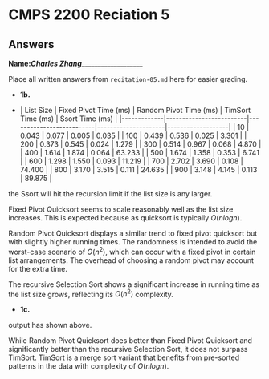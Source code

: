 # CMPS 2200 Reciation 5
## Answers

**Name:**___Charles Zhang______________________


Place all written answers from `recitation-05.md` here for easier grading.







- **1b.**

- |   List Size |   Fixed Pivot Time (ms) |   Random Pivot Time (ms) |   TimSort Time (ms) |   Ssort Time (ms) |
|-------------|-------------------------|--------------------------|---------------------|-------------------|
|          10 |                   0.043 |                    0.077 |               0.005 |             0.035 |
|         100 |                   0.439 |                    0.536 |               0.025 |             3.301 |
|         200 |                   0.373 |                    0.545 |               0.024 |             1.279 |
|         300 |                   0.514 |                    0.967 |               0.068 |             4.870 |
|         400 |                   1.614 |                    1.874 |               0.064 |            63.233 |
|         500 |                   1.674 |                    1.358 |               0.353 |             6.741 |
|         600 |                   1.298 |                    1.550 |               0.093 |            11.219 |
|         700 |                   2.702 |                    3.690 |               0.108 |            74.400 |
|         800 |                   3.170 |                    3.515 |               0.111 |            24.635 |
|         900 |                   3.148 |                    4.145 |               0.113 |            89.875 |

the Ssort will hit the recursion limit if the list size is any larger.

Fixed Pivot Quicksort seems to scale reasonably well as the list size increases. This is expected because as quicksort is typically $O(nlog n)$.

Random Pivot Quicksort displays a similar trend to fixed pivot quicksort but with slightly higher running times. The randomness is intended to avoid the worst-case scenario of $O(n^2)$, which can occur with a fixed pivot in certain list arrangements. The overhead of choosing a random pivot may account for the extra time.

The recursive Selection Sort shows a significant increase in running time as the list size grows, reflecting its $O(n^2)$ complexity.





- **1c.**

output has shown above.

While Random Pivot Quicksort does better than Fixed Pivot Quicksort and significantly better than the recursive Selection Sort, it does not surpass TimSort. TimSort is a merge sort variant that benefits from pre-sorted patterns in the data with complexity of  $O(n log n)$.
